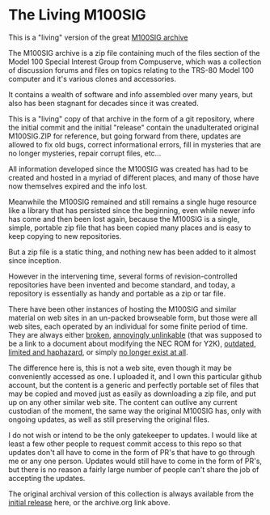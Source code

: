 # The Living M100SIG

This is a "living" version of the great [M100SIG archive](https://archive.org/details/M100SIG)  

The M100SIG archive is a zip file containing much of the files section of the Model 100 Special Interest Group from Compuserve, which was a collection of discussion forums and files on topics relating to the TRS-80 Model 100 computer and it's various clones and accessories.

It contains a wealth of software and info assembled over many years, but also has been stagnant for decades since it was created.

This is a "living" copy of that archive in the form of a git repository, where the initial commit and the initial "release" contain the unadulterated original M100SIG.ZIP for reference, but going forward from there, updates are allowed to fix old bugs, correct informational errors, fill in mysteries that are no longer mysteries, repair corrupt files, etc...

All information developed since the M100SIG was created has had to be created and hosted in a myriad of different places, and many of those have now themselves expired and the info lost.

Meanwhile the M100SIG remained and still remains a single huge resource like a library that has persisted since the beginning, even while newer info has come and then been lost again, because the M100SIG is a single, simple, portable zip file that has been copied many places and is easy to keep copying to new repositories.

But a zip file is a static thing, and nothing new has been added to it almost since inception.

However in the intervening time, several forms of revision-controlled repositories have been invented and become standard, and today, a repository is essentially as handy and portable as a zip or tar file.

There have been other instances of hosting the M100SIG and similar material on web sites in an un-packed browseable form, but those were all web sites, each operated by an individual for some finite period of time. They are always either [broken](https://www.web8201.net/files/LIBRARY_web8201/M100SIG/Lib-08-Tech-Programming/100ROM.ARC), [annoyingly unlinkable](https://www.web8201.net/default.asp?content=tech.asp) (that was supposed to be a link to a document about modifying the NEC ROM for Y2K), [outdated](http://club100.org), [limited and haphazard](http://tandy.wiki), or simply [no longer exist at all](https://www.mail-archive.com/m100@lists.bitchin100.com/msg15407.html).

The difference here is, this is not a web site, even though it may be conveniently accessed as one. I uploaded it, and I own this particular github account, but the content is a generic and perfectly portable set of files that may be copied and moved just as easily as downloading a zip file, and put up on any other similar web site. The content can outlive any current custodian of the moment, the same way the original M100SIG has, only with ongoing updates, as well as still preserving the original files.

I do not wish or intend to be the only gatekeeper to updates. I would like at least a few other people to request commit access to this repo so that updates don't all have to come in the form of PR's that have to go through me or any one person. Updates would still have to come in the form of PR's, but there is no reason a fairly large number of people can't share the job of accepting the updates.

The original archival version of this collection is always available from the [initial release](../../releases/tag/v0) here, or the archive.org link above.

